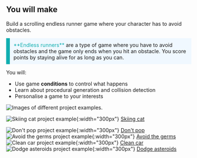 ## You will make

Build a scrolling endless runner game where your character has to avoid obstacles.

<p style="border-left: solid; border-width:10px; border-color: #0faeb0; background-color: aliceblue; padding: 10px;"> 
<span style="color: #0faeb0">**Endless runners**</span> are a type of game where you have to avoid obstacles and the game only ends when you hit an obstacle. You score points by staying alive for as long as you can.</p>

You will:
+ Use game **conditions** to control what happens
+ Learn about procedural generation and collision detection
+ Personalise a game to your interests

![Images of different project examples.](images/showcase_projects.png)

![Skiing cat project example](images/example2.png){:width="300px"}
[Skiing cat](https://editor.raspberrypi.org/en/projects/repeated-patterns-example)

![Don't pop project example](images/example4.png){:width="300px"}
[Don't pop](https://editor.raspberrypi.org/en/projects/repeated-patterns-example)
![Avoid the germs project example](images/example3.png){:width="300px"}
[Avoid the germs](https://editor.raspberrypi.org/en/projects/repeated-patterns-example)
![Clean car project example](images/example5.png){:width="300px"}
[Clean car](https://editor.raspberrypi.org/en/projects/clean-car-example)
![Dodge asteroids project example](images/example1.png){:width="300px"}
[Dodge asteroids](https://editor.raspberrypi.org/en/projects/dodge-asteroids-example)

